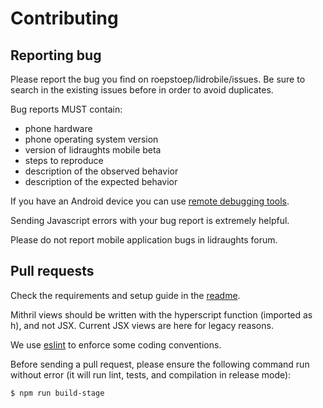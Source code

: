 # Contributing

## Reporting bug

Please report the bug you find on roepstoep/lidrobile/issues. Be sure to search
in the existing issues before in order to avoid duplicates.

Bug reports MUST contain:

* phone hardware
* phone operating system version
* version of lidraughts mobile beta
* steps to reproduce
* description of the observed behavior
* description of the expected behavior

If you have an Android device you can use [remote debugging tools](https://developer.chrome.com/devtools/docs/remote-debugging).

Sending Javascript errors with your bug report is extremely helpful.

Please do not report mobile application bugs in lidraughts forum.

## Pull requests

Check the requirements and setup guide in the [readme](README.md).

Mithril views should be written with the hyperscript function (imported as h),
and not JSX. Current JSX views are here for legacy reasons.

We use [eslint](https://eslint.org/) to enforce some coding conventions.

Before sending a pull request, please ensure the following command run
without error (it will run lint, tests, and compilation in release mode):

    $ npm run build-stage
